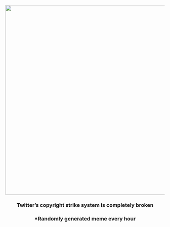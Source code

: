 <p align="center">
        <img src="https://i.redd.it/tczclhvgya1a1.jpg" width="600" height="600">
        </p>
        <h3 align="center">Twitter’s copyright strike system is completely broken</h3>
        <h3 align="center">*Randomly generated meme every hour</h3>
    